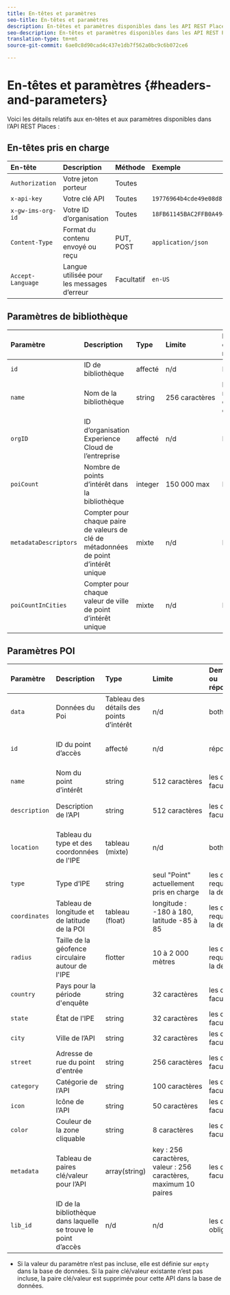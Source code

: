 ```yaml
---
title: En-têtes et paramètres
seo-title: En-têtes et paramètres
description: En-têtes et paramètres disponibles dans les API REST Places.
seo-description: En-têtes et paramètres disponibles dans les API REST Places.
translation-type: tm+mt
source-git-commit: 6ae0c8d90cad4c437e1db7f562a0bc9c6b072ce6

---
```



# En-têtes et paramètres {#headers-and-parameters}

Voici les détails relatifs aux en-têtes et aux paramètres disponibles dans l’API REST Places :

## En-têtes pris en charge

| En-tête | Description | Méthode | Exemple |
| :--- | :--- | :--- | :--- |
| `Authorization` | Votre jeton porteur | Toutes |  |
| `x-api-key` | Votre clé API | Toutes | `19776964b4cde49e08d8f62e5824f777b` |
| `x-gw-ims-org-id` | Votre ID d’organisation | Toutes | `18FB61145BAC2FFB0A494777@AdobeOrg` |
| `Content-Type` | Format du contenu envoyé ou reçu | PUT, POST | `application/json` |
| `Accept-Language` | Langue utilisée pour les messages d’erreur | Facultatif | `en-US` |

## Paramètres de bibliothèque

| Paramètre | Description | Type | Limite | Demande ou réponse | Exemple |
| :--- | :--- | :--- | :--- | :--- | :--- |
| `id` | ID de bibliothèque | affecté | n/d | Réponse | `"id": "b2488788-2d2a-462b-b1a2-305272777dda"` |
| `name` | Nom de la bibliothèque | string | 256 caractères | les deux, requis dans la demande | `"name": "Amazing Places"` |
| `orgID` | ID d’organisation Experience Cloud de l’entreprise | affecté | n/d | Réponse | `"orgID": "777F20F55BACA09E0A495D8F@AdobeOrg"` |
| `poiCount` | Nombre de points d’intérêt dans la bibliothèque | integer | 150 000 max | Réponse | `"poiCount": 25149` |
| `metadataDescriptors` | Compter pour chaque paire de valeurs de clé de métadonnées de point d’intérêt unique | mixte | n/d | Réponse |  |
| `poiCountInCities` | Compter pour chaque valeur de ville de point d’intérêt unique | mixte | n/d | Réponse |  |

## Paramètres POI

| Paramètre | Description | Type | Limite | Demande ou réponse | Exemple |
| :--- | :--- | :--- | :--- | :--- | :--- |
| `data` | Données du Poi | Tableau des détails des points d’intérêt | n/d | both |  |
| `id` | ID du point d’accès | affecté | n/d | réponse | `"id": "1455462b-7f9c-4220-9f42-5bbce777a0d1"` |
| `name` | Nom du point d’intérêt | string | 512 caractères | les deux, facultatif\* | `"name": "My Favorite Place"` |
| `description` | Description de l’API | string | 512 caractères | les deux, facultatif\* | `"description": "This is a very good place."` |
| `location` | Tableau du type et des coordonnées de l'IPE | tableau (mixte) | n/d | both | `"location": {"type": "Point", "coordinates": [-122.201007, 37.604713]` |
| `type` | Type d’IPE | string | seul "Point" actuellement pris en charge | les deux, requis dans la demande | `"type": "Point"` |
| `coordinates` | Tableau de longitude et de latitude de la POI | tableau (float) | longitude : -180 à 180, latitude -85 à 85 | les deux, requis dans la demande | `"coordinates": [-122.201007, 37.604713]` |
| `radius` | Taille de la géofence circulaire autour de l'IPE | flotter | 10 à 2 000 mètres | les deux, requis dans la demande | `"radius": 100` |
| `country` | Pays pour la période d'enquête | string | 32 caractères | les deux, facultatif* | `"country": "United States"` |
| `state` | État de l'IPE | string | 32 caractères | les deux, facultatif* | `"state": "California"` |
| `city` | Ville de l’API | string | 32 caractères | les deux, facultatif* | `"city": "San Jose"` |
| `street` | Adresse de rue du point d'entrée | string | 256 caractères | les deux, facultatif* | `"street": "122 Woz Way"` |
| `category` | Catégorie de l’API | string | 100 caractères | les deux, facultatif* | `"category": "cafe"` |
| `icon` | Icône de l’API | string | 50 caractères | les deux, facultatif* | `"icon": "star"` |
| `color` | Couleur de la zone cliquable | string | 8 caractères | les deux, facultatif* | `"color": "blue"` |
| `metadata` | Tableau de paires clé/valeur pour l’API | array(string) | key : 256 caractères, valeur : 256 caractères, maximum 10 paires | les deux, facultatif* | `"metadata": {"region": "Equator"}` |
| `lib_id` | ID de la bibliothèque dans laquelle se trouve le point d’accès | n/d | n/d | les deux, obligatoires | `"lib_id": "ac7a0b25-c6c2-43ba-bbc6-2b1777b80fe9"` |

* Si la valeur du paramètre n’est pas incluse, elle est définie sur `empty` dans la base de données. Si la paire clé/valeur existante n’est pas incluse, la paire clé/valeur est supprimée pour cette API dans la base de données.

